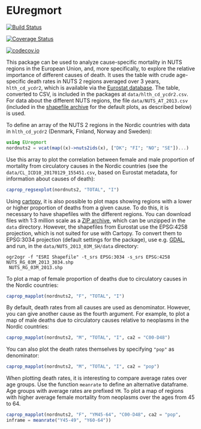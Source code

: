 # EUregmort

[![Build Status](https://travis-ci.org/klpn/EUregmort.jl.svg?branch=master)](https://travis-ci.org/klpn/EUregmort.jl)

[![Coverage Status](https://coveralls.io/repos/klpn/EUregmort.jl/badge.svg?branch=master&service=github)](https://coveralls.io/github/klpn/EUregmort.jl?branch=master)

[![codecov.io](http://codecov.io/github/klpn/EUregmort.jl/coverage.svg?branch=master)](http://codecov.io/github/klpn/EUregmort.jl?branch=master)

This package can be used to analyze cause-specific mortality in NUTS regions in
the European Union, and, more specifically, to explore the relative importance
of different causes of death. It uses the table with crude age-specific death
rates in NUTS 2 regions averaged over 3 years, `hlth_cd_ycdr2`, which is
available via the [Eurostat database](http://ec.europa.eu/eurostat/data/database).
The table, converted to CSV, is included in the packages at `data/hlth_cd_ycdr2.csv`.
For data about the different NUTS regions, the file
`data/NUTS_AT_2013.csv` (included in the [shapefile
archive](http://ec.europa.eu/eurostat/cache/GISCO/geodatafiles/NUTS_2013_03M_SH.zip)
for the default plots, as described below) is used.

To define an array of the NUTS 2 regions in the Nordic countries with data in
`hlth_cd_ycdr2` (Denmark, Finland, Norway and Sweden):

```julia
using EUregmort
nordnuts2 = vcat(map((x)->nuts2ids(x), ["DK"; "FI"; "NO"; "SE"])...)
```

Use this array to plot the correlation between female and male proportion of
mortality from circulatory causes in the Nordic countries (see the
`data/CL_ICD10_20170129_155451.csv`, based on Eurostat metadata, for
information about causes of death):

```julia
caprop_regsexplot(nordnuts2, "TOTAL", "I")
```

Using [cartopy](https://github.com/SciTools/cartopy), it is also possible to plot
maps showing regions with a lower or higher proportion of deaths from a given
cause. To do this, it is necessary to have shapefiles with the different
regions. You can download files with 1:3 million scale as a [ZIP
archive](http://ec.europa.eu/eurostat/cache/GISCO/geodatafiles/NUTS_2013_03M_SH.zip),
which can be unzipped in the `data` directory. However, the shapefiles from
Eurostat use the EPSG:4258 projection, which is not suited for use with
Cartopy. To convert them to EPSG:3034 projection (default settings for the
package), use e.g. [GDAL](http://www.gdal.org), and run, in the
`data/NUTS_2013_03M_SH/data` directory:

```shell
ogr2ogr -f "ESRI Shapefile" -t_srs EPSG:3034 -s_srs EPSG:4258 NUTS_RG_03M_2013_3034.shp
 NUTS_RG_03M_2013.shp
```

To plot a map of female proportion of deaths due to circulatory causes in the
Nordic countries:

```julia
caprop_mapplot(nordnuts2, "F", "TOTAL", "I")
```

By default, death rates from all causes are used as denominator. However, you
can give another cause as the fourth argument. For example, to plot a map of
male deaths due to circulatory causes relative to neoplasms in the Nordic
countries:

```julia
caprop_mapplot(nordnuts2, "M", "TOTAL", "I", ca2 = "C00-D48")
```

You can also plot the death rates themselves by specifying `"pop"` as denominator:

```julia
caprop_mapplot(nordnuts2, "M", "TOTAL", "I", ca2 = "pop")
```

When plotting death rates, it is interesting to compare average rates over
age groups. Use the function `meanrate` to define an alternative dataframe. Age groups
with average rates are prefixed `YM`. To plot a map of regions with higher
average female mortality from neoplasms over the ages from 45 to 64.

```julia
caprop_mapplot(nordnuts2, "F", "YM45-64", "C00-D48", ca2 = "pop",
inframe = meanrate("Y45-49", "Y60-64"))
```
